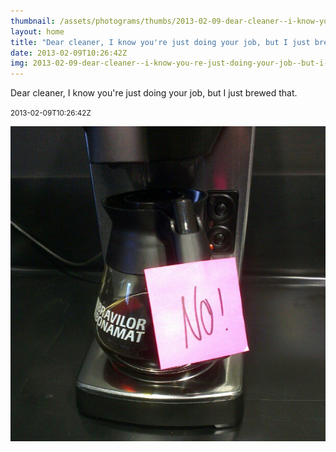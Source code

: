 ```yaml
---
thumbnail: /assets/photograms/thumbs/2013-02-09-dear-cleaner--i-know-you-re-just-doing-your-job--but-i-just-brewed-that-.jpg
layout: home
title: "Dear cleaner, I know you're just doing your job, but I just brewed that."
date: 2013-02-09T10:26:42Z
img: 2013-02-09-dear-cleaner--i-know-you-re-just-doing-your-job--but-i-just-brewed-that-.jpg
---
```


Dear cleaner, I know you're just doing your job, but I just brewed that.

<small>2013-02-09T10:26:42Z</small>

![Dear cleaner, I know you're just doing your job, but I just brewed that.](/assets/photograms/original/2013-02-09-dear-cleaner--i-know-you-re-just-doing-your-job--but-i-just-brewed-that-.jpg)
